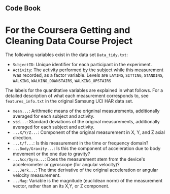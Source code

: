 ## Code Book
# For the Coursera Getting and Cleaning Data Course Project

The following variables exist in the data set `Data_tidy.txt`:

* `SubjectID`: Unique identifier for each participant in the experiment.
* `Activity`: The activity performed by the subject while this measurement was recorded, as a factor variable.
              Levels are `LAYING`, `SITTING`, `STANDING`, `WALKING`, `WALKING_DOWNSTAIRS`, `WALKING_UPSTAIRS`
			 
The labels for the quantitative variables are explained in what follows. For a detailed description of what
each measurement corresponds to, see `features_info.txt` in the original Samsung UCI HAR data set.

* `mean...`: Arithmetic means of the origninal measurements, additionally averaged for each subject and activity.
* `std...`: Standard deviations of the original measurements, additionally averaged for each subject and activity.
* `...X/Y/Z...`: Component of the original measurement in X, Y, and Z axial direction.
* `...t/f...`: Is this measurement in the time or frequency domain?
* `...Body/Gravity...`: Is this the component of acceleration due to body movement or the one due to gravity?
* `...Acc/Gyro...`: Does the measurement stem from the device's accelerometer or gyroscope (for angular velocity)?
* `...Jerk...`: The time derivative of the original acceleration or angular velocity measurement.
* `...Mag`: Variable is the magnitude (euclidean norm) of the measurement vector, rather than an its X,Y, or Z component.